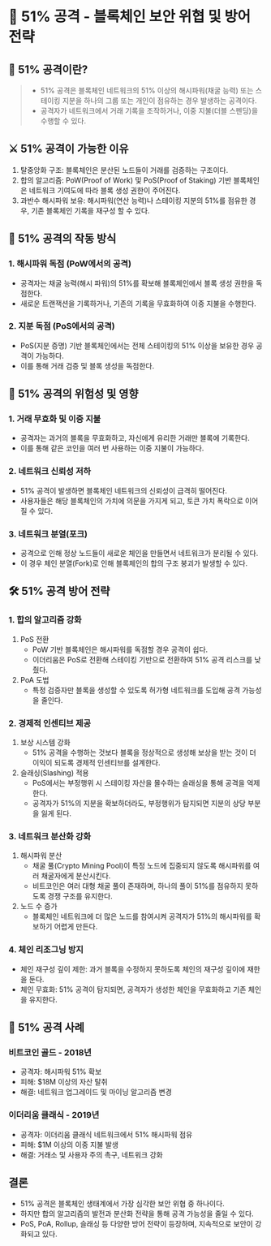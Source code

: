 # 🔐 51% 공격 - 블록체인 보안 위협 및 방어 전략

## 🔎 51% 공격이란?
> - 51% 공격은 블록체인 네트워크의 51% 이상의 해시파워(채굴 능력) 또는 스테이킹 지분을 하나의 그룹 또는 개인이 점유하는 경우 발생하는 공격이다.
> - 공격자가 네트워크에서 거래 기록을 조작하거나, 이중 지불(더블 스펜딩)을 수행할 수 있다.

## ⚔️ 51% 공격이 가능한 이유
1. 탈중앙화 구조: 블록체인은 분산된 노드들이 거래를 검증하는 구조이다.
2. 합의 알고리즘: PoW(Proof of Work) 및 PoS(Proof of Staking) 기반 블록체인은 네트워크 기여도에 따라 블록 생성 권한이 주어진다.
3. 과반수 해시파워 보유: 해시파워(연산 능력)나 스테이킹 지분의 51%를 점유한 경우, 기존 블록체인 기록을 재구성 할 수 있다.

## 🦠 51% 공격의 작동 방식
### 1. 해시파워 독점 (PoW에서의 공격)
- 공격자는 채굴 능력(해시 파워)의 51%를 확보해 블록체인에서 블록 생성 권한을 독점한다.
- 새로운 트랜잭션을 기록하거나, 기존의 기록을 무효화하여 이중 지불을 수행한다.

### 2. 지분 독점 (PoS에서의 공격)
- PoS(지분 증명) 기반 블록체인에서는 전체 스테이킹의 51% 이상을 보유한 경우 공격이 가능하다.
- 이를 통해 거래 검증 및 블록 생성을 독점한다.

## 🧨 51% 공격의 위험성 및 영향
### 1. 거래 무효화 및 이중 지불
- 공격자는 과거의 블록을 무효화하고, 자신에게 유리한 거래만 블록에 기록한다.
- 이를 통해 같은 코인을 여러 번 사용하는 이중 지불이 가능하다.

### 2. 네트워크 신뢰성 저하
- 51% 공격이 발생하면 블록체인 네트워크의 신뢰성이 급격히 떨어진다.
- 사용자들은 해당 블록체인의 가치에 의문을 가지게 되고, 토큰 가치 폭락으로 이어질 수 있다.

### 3. 네트워크 분열(포크)
- 공격으로 인해 정상 노드들이 새로운 체인을 만들면서 네트워크가 분리될 수 있다.
- 이 경우 체인 분열(Fork)로 인해 블록체인의 합의 구조 붕괴가 발생할 수 있다.

## 🛠️ 51% 공격 방어 전략
### 1. 합의 알고리즘 강화
1. PoS 전환
   - PoW 기반 블록체인은 해시파워를 독점할 경우 공격이 쉽다.
   - 이더리움은 PoS로 전환해 스테이킹 기반으로 전환하여 51% 공격 리스크를 낮췄다.
2. PoA 도법
   - 특정 검증자만 블록을 생성할 수 있도록 허가형 네트워크를 도입해 공격 가능성을 줄인다.

### 2. 경제적 인센티브 제공
1. 보상 시스템 강화
   - 51% 공격을 수행하는 것보다 블록을 정상적으로 생성해 보상을 받는 것이 더 이익이 되도록 경제적 인센티브를 설계한다.
2. 슬래싱(Slashing) 적용
   - PoS에서는 부정행위 시 스테이킹 자산을 몰수하는 슬래싱을 통해 공격을 억제한다.
   - 공격자가 51%의 지분을 확보하더라도, 부정행위가 탐지되면 지분의 상당 부분을 잃게 된다.

### 3. 네트워크 분산화 강화
1. 해시파워 분산
   - 채굴 풀(Crypto Mining Pool)이 특정 노드에 집중되지 않도록 해시파워를 여러 채굴자에게 분산시킨다.
   - 비트코인은 여러 대형 채굴 풀이 존재하며, 하나의 풀이 51%를 점유하지 못하도록 경쟁 구조를 유지한다.
2. 노드 수 증가
   - 블록체인 네트워크에 더 많은 노드를 참여시켜 공격자가 51%의 해시파워를 확보하기 어렵게 만든다.

### 4. 체인 리조그닝 방지
- 체인 재구성 깊이 제한: 과거 블록을 수정하지 못하도록 체인의 재구성 깊이에 재한을 둔다.
- 체인 무효화: 51% 공격이 탐지되면, 공격자가 생성한 체인을 무효화하고 기존 체인을 유지한다.

## 🔗 51% 공격 사례
### 비트코인 골드 - 2018년
- 공격자: 해시파워 51% 확보
- 피해: $18M 이상의 자산 탈취
- 해결: 네트워크 업그레이드 및 마이닝 알고리즘 변경

### 이더리움 클래식 - 2019년
- 공격자: 이더리움 클래식 네트워크에서 51% 해시파워 점유
- 피해: $1M 이상의 이중 지불 발생
- 해결: 거래소 및 사용자 주의 촉구, 네트워크 강화

## 결론
- 51% 공격은 블록체인 생태계에서 가장 심각한 보안 위협 중 하나이다.
- 하지만 합의 알고리즘의 발전과 분산화 전략을 통해 공격 가능성을 줄일 수 있다.
- PoS, PoA, Rollup, 슬래싱 등 다양한 방어 전략이 등장하며, 지속적으로 보안이 강화되고 있다.